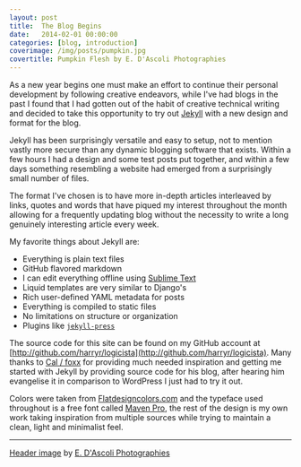 ```yaml
---
layout: post
title:  The Blog Begins
date:   2014-02-01 00:00:00
categories: [blog, introduction]
coverimage: /img/posts/pumpkin.jpg
covertitle: Pumpkin Flesh by E. D'Ascoli Photographies
---
```


As a new year begins one must make an effort to continue their personal development by following creative endeavors, while I've had blogs in the past I found that I had gotten out of the habit of creative technical writing and decided to take this opportunity to try out [Jekyll](http://jekyllrb.com/) with a new design and format for the blog.

Jekyll has been surprisingly versatile and easy to setup, not to mention vastly more secure than any dynamic blogging software that exists. Within a few hours I had a design and some test posts put together, and within a few days something resembling a website had emerged from a surprisingly small number of files.

The format I've chosen is to have more in-depth articles interleaved by links, quotes and words that have piqued my interest throughout the month allowing for a frequently updating blog without the necessity to write a long genuinely interesting article every week.

My favorite things about Jekyll are:

 * Everything is plain text files
 * GitHub flavored markdown
 * I can edit everything offline using [Sublime Text](http://www.sublimetext.com/)
 * Liquid templates are very similar to Django's
 * Rich user-defined YAML metadata for posts
 * Everything is compiled to static files
 * No limitations on structure or organization
 * Plugins like [`jekyll-press`](https://github.com/stereobooster/jekyll-press)

The source code for this site can be found on my GitHub account at [http://github.com/harryr/logicista](http://github.com/harryr/logicista). Many thanks to [Cal / foxx](https://github.com/foxx/foxx.github.io) for providing much needed inspiration and getting me started with Jekyll by providing source code for his blog, after hearing him evangelise it in comparison to WordPress I just had to try it out.

Colors were taken from [Flatdesigncolors.com](http://www.flatdesigncolors.com/) and the typeface used throughout is a free font called [Maven Pro](http://vissol.co.uk/mavenpro/), the rest of the design is my own work taking inspiration from multiple sources while trying to maintain a clean, light and minimalist feel.

-------------------

[Header image](http://www.flickr.com/photos/jetef2/8315174276/in/photostream/) by [E. D'Ascoli Photographies](http://www.flickr.com/photos/jetef2/)
